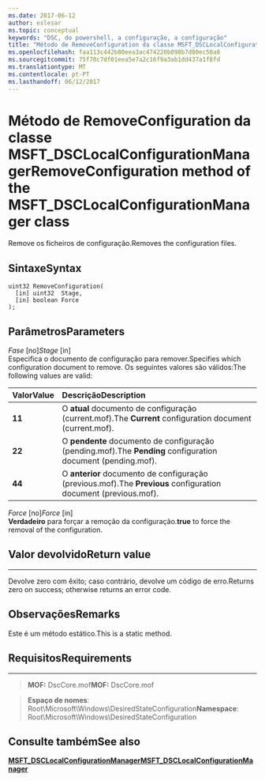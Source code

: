 ```yaml
---
ms.date: 2017-06-12
author: eslesar
ms.topic: conceptual
keywords: "DSC, do powershell, a configuração, a configuração"
title: "Método de RemoveConfiguration da classe MSFT_DSCLocalConfigurationManager"
ms.openlocfilehash: faa113c442b80eea3ac474220b098b7d80ec50a8
ms.sourcegitcommit: 75f70c7df01eea5e7a2c16f9a3ab1dd437a1f8fd
ms.translationtype: MT
ms.contentlocale: pt-PT
ms.lasthandoff: 06/12/2017
---
```

# <a name="removeconfiguration-method-of-the-msftdsclocalconfigurationmanager-class"></a><span data-ttu-id="effcb-103">Método de RemoveConfiguration da classe MSFT_DSCLocalConfigurationManager</span><span class="sxs-lookup"><span data-stu-id="effcb-103">RemoveConfiguration method of the MSFT_DSCLocalConfigurationManager class</span></span>

<span data-ttu-id="effcb-104">Remove os ficheiros de configuração.</span><span class="sxs-lookup"><span data-stu-id="effcb-104">Removes the configuration files.</span></span>

<a name="syntax"></a><span data-ttu-id="effcb-105">Sintaxe</span><span class="sxs-lookup"><span data-stu-id="effcb-105">Syntax</span></span>
------

```mof
uint32 RemoveConfiguration(
  [in] uint32  Stage,
  [in] boolean Force
);
```

<a name="parameters"></a><span data-ttu-id="effcb-106">Parâmetros</span><span class="sxs-lookup"><span data-stu-id="effcb-106">Parameters</span></span>
----------

<span data-ttu-id="effcb-107">*Fase* \[no\]</span><span class="sxs-lookup"><span data-stu-id="effcb-107">*Stage* \[in\]</span></span>  
<span data-ttu-id="effcb-108">Especifica o documento de configuração para remover.</span><span class="sxs-lookup"><span data-stu-id="effcb-108">Specifies which configuration document to remove.</span></span> <span data-ttu-id="effcb-109">Os seguintes valores são válidos:</span><span class="sxs-lookup"><span data-stu-id="effcb-109">The following values are valid:</span></span>

|<span data-ttu-id="effcb-110">Valor</span><span class="sxs-lookup"><span data-stu-id="effcb-110">Value</span></span> |<span data-ttu-id="effcb-111">Descrição</span><span class="sxs-lookup"><span data-stu-id="effcb-111">Description</span></span> |
|:--- |:---|
|<span data-ttu-id="effcb-112">**1**</span><span class="sxs-lookup"><span data-stu-id="effcb-112">**1**</span></span> | <span data-ttu-id="effcb-113">O **atual** documento de configuração (current.mof).</span><span class="sxs-lookup"><span data-stu-id="effcb-113">The **Current** configuration document (current.mof).</span></span> |
|<span data-ttu-id="effcb-114">**2**</span><span class="sxs-lookup"><span data-stu-id="effcb-114">**2**</span></span> | <span data-ttu-id="effcb-115">O **pendente** documento de configuração (pending.mof).</span><span class="sxs-lookup"><span data-stu-id="effcb-115">The **Pending** configuration document (pending.mof).</span></span>  |
|<span data-ttu-id="effcb-116">**4**</span><span class="sxs-lookup"><span data-stu-id="effcb-116">**4**</span></span> | <span data-ttu-id="effcb-117">O **anterior** documento de configuração (previous.mof).</span><span class="sxs-lookup"><span data-stu-id="effcb-117">The **Previous** configuration document (previous.mof).</span></span> |

<span data-ttu-id="effcb-118">*Force* \[no\]</span><span class="sxs-lookup"><span data-stu-id="effcb-118">*Force* \[in\]</span></span>  
<span data-ttu-id="effcb-119">**Verdadeiro** para forçar a remoção da configuração.</span><span class="sxs-lookup"><span data-stu-id="effcb-119">**true** to force the removal of the configuration.</span></span>

## <a name="return-value"></a><span data-ttu-id="effcb-120">Valor devolvido</span><span class="sxs-lookup"><span data-stu-id="effcb-120">Return value</span></span>
------------

<span data-ttu-id="effcb-121">Devolve zero com êxito; caso contrário, devolve um código de erro.</span><span class="sxs-lookup"><span data-stu-id="effcb-121">Returns zero on success; otherwise returns an error code.</span></span>

## <a name="remarks"></a><span data-ttu-id="effcb-122">Observações</span><span class="sxs-lookup"><span data-stu-id="effcb-122">Remarks</span></span>

<span data-ttu-id="effcb-123">Este é um método estático.</span><span class="sxs-lookup"><span data-stu-id="effcb-123">This is a static method.</span></span>

## <a name="requirements"></a><span data-ttu-id="effcb-124">Requisitos</span><span class="sxs-lookup"><span data-stu-id="effcb-124">Requirements</span></span>
------------
><span data-ttu-id="effcb-125">**MOF:** DscCore.mof</span><span class="sxs-lookup"><span data-stu-id="effcb-125">**MOF:** DscCore.mof</span></span>

><span data-ttu-id="effcb-126">**Espaço de nomes**: Root\Microsoft\Windows\DesiredStateConfiguration</span><span class="sxs-lookup"><span data-stu-id="effcb-126">**Namespace**: Root\Microsoft\Windows\DesiredStateConfiguration</span></span>


## <a name="see-also"></a><span data-ttu-id="effcb-127">Consulte também</span><span class="sxs-lookup"><span data-stu-id="effcb-127">See also</span></span>


[<span data-ttu-id="effcb-128">**MSFT_DSCLocalConfigurationManager**</span><span class="sxs-lookup"><span data-stu-id="effcb-128">**MSFT_DSCLocalConfigurationManager**</span></span>](msft-dsclocalconfigurationmanager.md)


 

 



